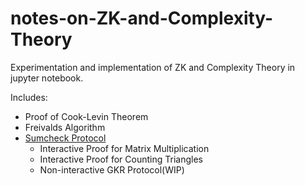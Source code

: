 # notes-on-ZK-and-Complexity-Theory

Experimentation and implementation of ZK and Complexity Theory in jupyter notebook.

Includes:

- Proof of Cook-Levin Theorem
- Freivalds Algorithm
- [Sumcheck Protocol](/sumcheck.ipynb)
  - Interactive Proof for Matrix Multiplication
  - Interactive Proof for Counting Triangles
  - Non-interactive GKR Protocol(WIP)
